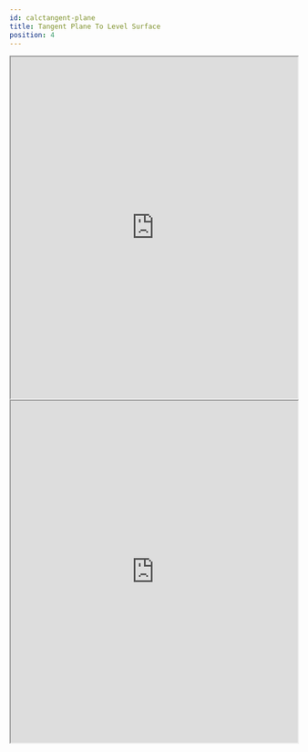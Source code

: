 ```yaml
---
id: calctangent-plane
title: Tangent Plane To Level Surface
position: 4
---
```


<iframe src='https://ocw.mit.edu/courses/mathematics/18-02sc-multivariable-calculus-fall-2010/2.-partial-derivatives/part-b-chain-rule-gradient-and-directional-derivatives/session-37-example/MIT18_02SC_we_17_comb.pdf' width="100%" height="600"></iframe>

<br />

<iframe src='https://users.math.msu.edu/users/bellro/lb220sp11homework/s11.pdf' width="100%" height="600"></iframe>

